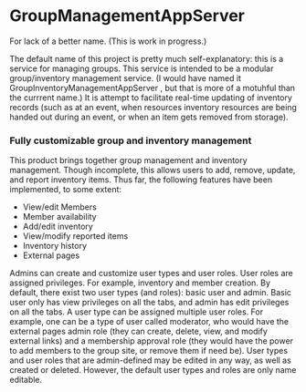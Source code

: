 # GroupManagementAppServer

For lack of a better name. (This is work in progress.)

The default name of this project is pretty much self-explanatory: this is a service for managing groups. This service is intended to be a modular group/inventory management service. (I would have named it GroupInventoryManagementAppServer , but that is more of a motuhful than the currrent name.) It is attempt to facilitate real-time updating of inventory records (such as at an event, when resources inventory resources are being handed out during an event, or when an item gets removed from storage).

### Fully customizable group and inventory management

This product brings together group management and inventory management. Though incomplete, this allows users to add, remove, update, and report inventory items. Thus far, the following features have been implemented, to some extent: 
*	View/edit Members
*	Member availability
*	Add/edit inventory
* View/modify reported items
*	Inventory history
*	External pages

Admins can create and customize user types and user roles. User roles are assigned privileges. For example, inventory and member creation. By default, there exist two user types (and roles): basic user and admin. Basic user only has view privileges on all the tabs, and admin has edit privileges on all the tabs. A user type can be assigned multiple user roles. For example, one can be a type of user called moderator, who would have the external pages admin role (they can create, delete, view, and modify external links) and a membership approval role (they would have the power to add members to the group site, or remove them if need be). User types and user roles that are admin-defined may be edited in any way, as well as created or deleted. However, the default user types and roles are only name editable.
